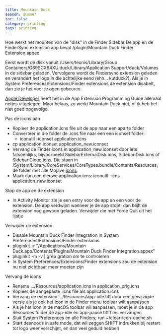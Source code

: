 ```yaml
---
title: Mountain Duck
season: summer
toc: false
category: printing
tags: printing
---
```

Hoe werkt het mounten van de "disk" in de Finder Sidebar
De app en de FinderSync extension
app bevat /plugin/Mountain Duck Finder Extension.appex




Eerst wordt de disk vanuit /Users/teunis/Library/Group Containers/G69SCX94XU.duck/Library/Application Support/duck/Volumes in de sidebar geladen.
Vervolgens wordt de Findersync extension geladen en verandert het logo in die achtelijke eend (ehh... kutduck?). Als je in System Preferences/Extensions/Finder extensions de extension disabelt, dan zie je het voor je ogen gebeuren.

[Apple Developer](https://developer.apple.com/library/archive/documentation/General/Conceptual/ExtensibilityPG/Finder.html#//apple_ref/doc/uid/TP40014214-CH15-SW1) heeft het in de App Extension Programming Guide allemaal netjes uitgelegen. Maar helaas, zo werkt Mountain Duck niet, of ik heb het niet goed opgevolgd. 


Pas de icons aan
- Kopieer de application.icns file uit de app naar een aparte folder
- Converteer in die folder de .icns file naar een een iconset folder: 
	- iconutil -iconset application.icns
- cp application.iconset application_new.iconset
- Vervang de Finder icons in application_new.iconset door iets fatsoenlijks, bijvoorbeeld SidebarExternalDisk.icns,  SidebariDisk.icns of SidebariCloud.icns. Die staan in  /System/Library/CoreServices/CoreTypes.bundle/Contents/Resources, de folder met alle Mojave [icons](https://archive.org/details/macosx10.14-iconfiles)
- Maak dan een nieuwe application.icns: iconutil -icns application_new.iconset



Stop de app en de extension
- In Activity Monitor zie je een entry voor de app en een voor de extension. De app verdwijnt wanneer je de app stopt; dan blijft de extension nog gewoon geladen. Verwijder die met Force Quit uit het lijstje


Verwijder de extension
- Disable Mountain Duck Finder Integration in System Preferences/Extensions/Finder extensions
- pluginkit -r "/Applications/Mountain Duck.app/Contents/PlugIns/Mountain Duck Finder Integration.appex"
- pluginkit -m -v | grep gration   om te controleren
- In System Preferences/Extensions/Finder extensions zou de extension nu niet zichtbaar meer moeten zijn

Vervang de icons
- Rename .../Resources/application.icns in application_orig.icns
- Kopieer de aangepaste .icns file als application.icns
- Vervang de extension .../Resources/app-idle.tiff door een gewijzigde versie als je ook het icon in de Finder menu toolbar wilt aanpassen 
- Als je het icon in de macOS toolbar wil aanpassen, moet je in de app Resources folder de app-idle en app-pause tiff files vervangen
- Sluit System Preferences en alle Finders; run ~/clear-icon-cache.sh
- Start desnoods in safe mode, dat wil zeggen SHIFT indrukken bij restart tot logo weer verschijnt, en dan veel geduld hebben



